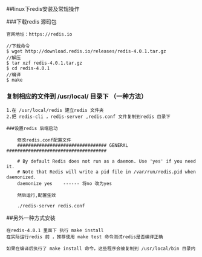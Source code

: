 ##linux下redis安装及常规操作

###下载redis 源码包

	官网地址：https://redis.io
	
	//下载命令
	$ wget http://download.redis.io/releases/redis-4.0.1.tar.gz
	//解压
	$ tar xzf redis-4.0.1.tar.gz
	$ cd redis-4.0.1
	//编译
	$ make

### 复制相应的文件到 /usr/local/ 目录下  （一种方法）

	1.在 /usr/local/redis 建立redis 文件夹
	2.把 redis-cli ，redis-server ,redis.conf 文件复制到redis 目录下

	###设置redis 后端启动
		
		修改redis.conf配置文件
		################################# GENERAL #####################################
	
		# By default Redis does not run as a daemon. Use 'yes' if you need it.
		# Note that Redis will write a pid file in /var/run/redis.pid when daemonized.
		daemonize yes    ------ 将no 改为yes 
		
		然后运行,配置生效
	
		./redis-server redis.conf

##另外一种方式安装

	在redis-4.0.1 里面下 执行 make install 
	在实际运行redis 前 ，推荐使用 make test 命令测试redis是否编译正确

	如果在编译后执行了 make install 命令，这些程序会被复制到 /usr/local/bin 目录内

